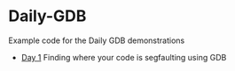 # Daily-GDB
Example code for the Daily GDB demonstrations

- [Day 1][01] Finding where your code is segfaulting using GDB



[01]:https://github.com/CSE3320-Fall-2024/Daily-GDB/tree/main/Day%201
